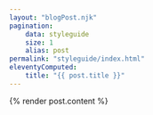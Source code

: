 ```yaml
---
layout: "blogPost.njk"
pagination:
    data: styleguide
    size: 1
    alias: post
permalink: "styleguide/index.html"
eleventyComputed:
    title: "{{ post.title }}"
---
```


{% render post.content %}
